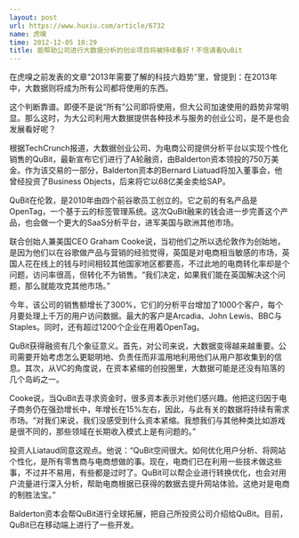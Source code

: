 ```yaml
---
layout: post
url: https://www.huxiu.com/article/6732
name: 虎嗅
time: 2012-12-05 10:29
title: 能帮助公司进行大数据分析的创业项目将被持续看好！不信请看QuBit
---
```

在虎嗅之前发表的文章“2013年需要了解的科技六趋势”里，曾提到：在2013年中，大数据则将成为所有公司都将使用的东西。

这个判断靠谱。即便不是说“所有”公司即将使用，但大公司加速使用的趋势非常明显。那么这时，为大公司利用大数据提供各种技术与服务的创业公司，是不是也会发展看好呢？

根据TechCrunch报道，大数据创业公司、为电商公司提供分析平台以实现个性化销售的QuBit，最新宣布它们进行了A轮融资，由Balderton资本领投的750万美金。作为该交易的一部分，Balderton资本的Bernard Liatuad将加入董事会，他曾经投资了Business Objects，后来将它以68亿美金卖给SAP。

QuBit在伦敦，是2010年由四个前谷歌员工创立的。它之前的有名产品是OpenTag，一个基于云的标签管理系统。这次QuBit融来的钱会进一步完善这个产品，也会做一个更大的SaaS分析平台，进军美国与欧洲其他市场。

联合创始人兼美国CEO Graham Cooke说，当初他们之所以选伦敦作为创始地，是因为他们以在谷歌做产品与营销的经验觉得，英国是对电商相当敏感的市场，英国人花在线上的钱与时间相较其他国家地区都要高，不过此地的电商转化率却是个问题，访问率很高，但转化不为销售。“我们决定，如果我们能在英国解决这个问题，那么就能攻克其他市场。”

今年，该公司的销售额增长了300%，它们的分析平台增加了1000个客户，每个月要处理上千万的用户访问数据。最大的客户是Arcadia、John Lewis、BBC与Staples。同时，还有超过1200个企业在用着OpenTag。

QuBit获得融资有几个象征意义。首先，对公司来说，大数据变得越来越重要。公司需要开始考虑怎么更聪明地、负责任而非滥用地利用他们从用户那收集到的信息。其次，从VC的角度说，在资本紧缩的创投圈里，大数据可能是还没有陷落的几个岛屿之一。

Cooke说，当QuBit去寻求资金时，很多资本表示对他们感兴趣。他把这归因于电子商务仍在强劲增长中，年增长在15%左右，因此，与此有关的数据将持续有需求市场。“对我们来说，我们没感受到什么资本紧缩。我想我们与其他种类比如游戏是很不同的，那些领域在长期收入模式上是有问题的。”

投资人Liataud同意这观点。他说：“QuBit空间很大。如何优化用户分析、将网站个性化，是所有零售商与电商想做的事。现在，电商们已在利用一些技术做这些事，不过并不易用，有些都是过时了。QuBit可以帮企业进行转换优化，也会对用户流量进行深入分析，帮助电商根据已获得的数据去提升网站体验。这绝对是电商的制胜法宝。”

Balderton资本会帮QuBit进行全球拓展，把自己所投资公司介绍给QuBit。目前，QuBit已在移动端上进行了一些开发。


